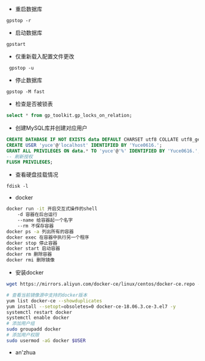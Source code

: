 - 重启数据库
``` 
gpstop -r
```
- 启动数据库
```
gpstart
```

- 仅重新载入配置文件更改
```
 gpstop -u
```

- 停止数据库
``` 
gpstop -M fast
```
- 检查是否被锁表
``` sql
select * from gp_toolkit.gp_locks_on_relation;
```
- 创建MySQL库并创建对应用户
``` sql
CREATE DATABASE IF NOT EXISTS data DEFAULT CHARSET utf8 COLLATE utf8_general_ci;
CREATE USER 'yuce'@'localhost' IDENTIFIED BY 'Yuce0616.';
GRANT ALL PRIVILEGES ON data.* TO 'yuce'@'%' IDENTIFIED BY 'Yuce0616.';
-- 刷新授权
FLUSH PRIVILEGES;
```

- 查看硬盘挂载情况
```
fdisk -l
```
- docker
``` bash
docker run -it 开启交互式操作的shell
	-d 容器在后台运行
	--name 给容器起一个名字
	--rm 不保存容器
docker ps -a 列出所有的容器
docker exec 在容器中执行另一个程序
docker stop 停止容器
docker start 启动容器
docker rm 删除容器
docker rmi 删除镜像
```
- 安装docker
```bash
wget https://mirrors.aliyun.com/docker-ce/linux/centos/docker-ce.repo -O /etc/yum.repos.d/docker-ce.repo

# 查看当前镜像源中支持的docker版本
yum list docker-ce --showduplicates
yum install --setopt=obsoletes=0 docker-ce-18.06.3.ce-3.el7 -y
systemctl restart docker
systemctl enable docker
# 添加用户组
sudo groupadd docker
# 添加用户权限
sudo usermod -aG docker $USER
```
-  an'zhua
